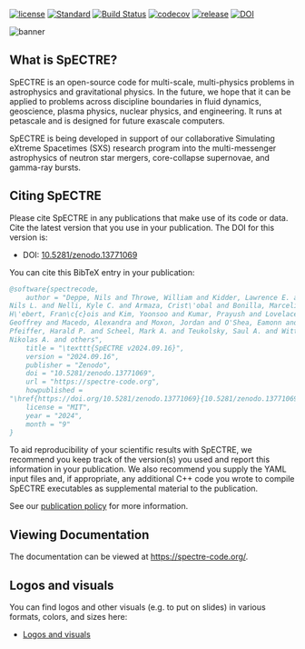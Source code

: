 [//]: # (Distributed under the MIT License.)
[//]: # (See LICENSE.txt for details.)

[![license](https://img.shields.io/badge/license-MIT-blue.svg)](https://github.com/sxs-collaboration/spectre/blob/develop/LICENSE.txt)
[![Standard](https://img.shields.io/badge/c%2B%2B-20-blue.svg)](https://en.wikipedia.org/wiki/C%2B%2B#Standardization)
[![Build Status](https://github.com/sxs-collaboration/spectre/workflows/Tests/badge.svg?branch=develop)](https://github.com/sxs-collaboration/spectre/actions)
[![codecov](https://codecov.io/gh/sxs-collaboration/spectre/graph/badge.svg?token=yyJ3uBPUE2)](https://codecov.io/gh/sxs-collaboration/spectre)
[![release](https://img.shields.io/badge/release-v2024.09.16-informational)](https://github.com/sxs-collaboration/spectre/releases/tag/v2024.09.16)
[![DOI](https://zenodo.org/badge/doi/10.5281/zenodo.13771069.svg)](https://doi.org/10.5281/zenodo.13771069)

![banner](docs/Images/banner.png)

## What is SpECTRE?

SpECTRE is an open-source code for multi-scale, multi-physics problems
in astrophysics and gravitational physics. In the future, we hope that
it can be applied to problems across discipline boundaries in fluid
dynamics, geoscience, plasma physics, nuclear physics, and
engineering. It runs at petascale and is designed for future exascale
computers.

SpECTRE is being developed in support of our collaborative Simulating
eXtreme Spacetimes (SXS) research program into the multi-messenger
astrophysics of neutron star mergers, core-collapse supernovae, and
gamma-ray bursts.

## Citing SpECTRE

Please cite SpECTRE in any publications that make use of its code or data. Cite
the latest version that you use in your publication. The DOI for this version
is:

- DOI: [10.5281/zenodo.13771069](https://doi.org/10.5281/zenodo.13771069)

You can cite this BibTeX entry in your publication:

<!-- The BibTeX entry below is updated automatically at releases -->
<!-- BIBTEX ENTRY -->
```bib
@software{spectrecode,
    author = "Deppe, Nils and Throwe, William and Kidder, Lawrence E. and Vu,
Nils L. and Nelli, Kyle C. and Armaza, Crist\'obal and Bonilla, Marceline S. and
H\'ebert, Fran\c{c}ois and Kim, Yoonsoo and Kumar, Prayush and Lovelace,
Geoffrey and Macedo, Alexandra and Moxon, Jordan and O'Shea, Eamonn and
Pfeiffer, Harald P. and Scheel, Mark A. and Teukolsky, Saul A. and Wittek,
Nikolas A. and others",
    title = "\texttt{SpECTRE v2024.09.16}",
    version = "2024.09.16",
    publisher = "Zenodo",
    doi = "10.5281/zenodo.13771069",
    url = "https://spectre-code.org",
    howpublished =
"\href{https://doi.org/10.5281/zenodo.13771069}{10.5281/zenodo.13771069}",
    license = "MIT",
    year = "2024",
    month = "9"
}
```
<!-- BIBTEX ENTRY -->

To aid reproducibility of your scientific results with SpECTRE, we recommend you
keep track of the version(s) you used and report this information in your
publication. We also recommend you supply the YAML input files and, if
appropriate, any additional C++ code you wrote to compile SpECTRE executables as
supplemental material to the publication.

See our [publication policy](https://spectre-code.org/publication_policies.html)
for more information.

## Viewing Documentation

The documentation can be viewed at https://spectre-code.org/.

## Logos and visuals

You can find logos and other visuals (e.g. to put on slides) in various formats,
colors, and sizes here:

- [Logos and visuals](https://drive.google.com/drive/folders/1GEvVrXNqlGojr3NBf7RMFo6BzFmf9Ww7?usp=share_link)
